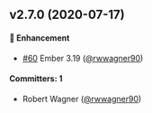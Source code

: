 ## v2.7.0 (2020-07-17)

#### :rocket: Enhancement
* [#60](https://github.com/shipshapecode/ember-assign-polyfill/pull/60) Ember 3.19 ([@rwwagner90](https://github.com/rwwagner90))

#### Committers: 1
- Robert Wagner ([@rwwagner90](https://github.com/rwwagner90))

